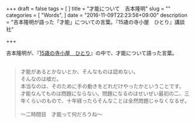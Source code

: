 +++
draft = false
tags = [
]
title = "才能について　吉本隆明"
slug = ""
categories = [
  "Words",
]
date = "2016-11-09T22:23:56+09:00"
description = "吉本隆明が語った「才能」についての言葉。『15歳の寺小屋　ひとり』講談社"

+++

吉本隆明が、『[15歳の寺小屋　ひとり](https://www.amazon.co.jp/15%E6%AD%B3%E3%81%AE%E5%AF%BA%E5%AD%90%E5%B1%8B-%E3%81%B2%E3%81%A8%E3%82%8A-%E5%90%89%E6%9C%AC-%E9%9A%86%E6%98%8E/dp/4062165651)』の中で、才能について語った言葉。
<br>
<br>

> 才能があるとかないとか、そんなものは認めない。<br>
> そんなのは嘘だ。<br>
> 本当なのは、そのために手の動きをどれだけやったかということです。<br>
> 才能なんてものは問題にならない。問題になるのはせいぜい最初の二、三年くらいのもので、十年経ったらそんなことは全然問題じゃなくなるぜ。
> <br><br>
> 〜二時間目　才能って何だろうね〜
